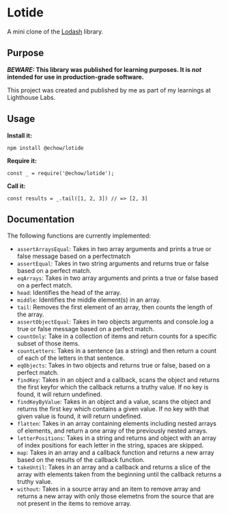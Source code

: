 # Lotide

A mini clone of the [Lodash](https://lodash.com) library.

## Purpose

**_BEWARE:_ This library was published for learning purposes. It is _not_ intended for use in production-grade software.**

This project was created and published by me as part of my learnings at Lighthouse Labs. 

## Usage

**Install it:**

`npm install @echow/lotide`

**Require it:**

`const _ = require('@echow/lotide');`

**Call it:**

`const results = _.tail([1, 2, 3]) // => [2, 3]`

## Documentation

The following functions are currently implemented:

* `assertArraysEqual`: Takes in two array arguments and prints a true or false message based on a perfectmatch
* `assertEqual`: Takes in two string arguments and returns true or false based on a perfect match.
* `eqArrays`: Takes in two array arguments and prints a true or false based on a perfect match. 
* `head`: Identifies the head of the array.
* `middle`: Identifies the middle element(s) in an array.
* `tail`: Removes the first element of an array, then counts the length of the array.
* `assertObjectEqual`: Takes in two objects arguments and console.log a true or false message based on a perfect match.
* `countOnly`:  Take in a collection of items and return counts for a specific subset of those items.
* `countLetters`: Takes in a sentence (as a string) and then return a count of each of the letters in that sentence.
* `eqObjects`: Takes in two objects and returns true or false, based on a perfect match.
* `findKey`: Takes in an object and a callback, scans the object and returns the first keyfor which the callback returns a truthy value. If no key is found, it will return undefined. 
* `findKeyByValue`: Takes in an object and a value, scans the object and returns the first key which contains a given value. If no key with that given value is found, it will return undefined. 
* `flatten`: Takes in an array containing elements including nested arrays of elements, and return a one array of the previously nested arrays.
* `letterPositions`: Takes in a string and returns and object with an array of index positions for each letter in the string, spaces are skipped.  
* `map`: Takes in an array and a callback function and returns a new array based on the results of the callback function. 
* `takeUntil`: Takes in an array and a callback and returns a slice of the array with elements taken from the beginning until the callback returns a truthy value.
* `without`: Takes in a source array and an item to remove array and returns a new array with only those elemetns from the source that are not present in the items to remove array. 
